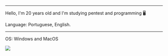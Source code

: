 
___________________________________________________________________

Hello, I'm 20 years old and I'm studying pentest and programming 🖥

Language: Portuguese, English.
____________________________________________________________________

OS: Windows and MacOS

<img src="https://github-readme-stats.vercel.app/api?username=wen1x&&show_icons=true&title_color=ffffff&icon_color=bb2acf&text_color=daf7dc&bg_color=151515">
